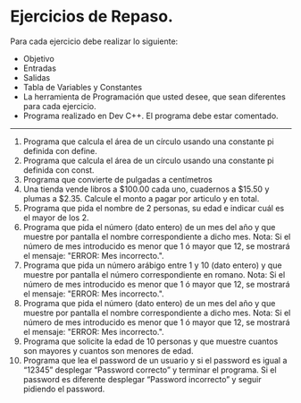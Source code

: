 # Ejercicios de Repaso.
Para cada ejercicio debe realizar lo siguiente:
-	Objetivo
-	Entradas
-	Salidas
-	Tabla de Variables y Constantes
-	La herramienta de Programación que usted desee, que sean diferentes para cada ejercicio.
-	Programa realizado en Dev C++. El programa debe estar comentado.

---

1.	Programa que calcula el área de un círculo usando una constante pi definida con define.
2.	Programa que calcula el área de un círculo usando una constante pi definida con const.
3.	Programa que convierte de pulgadas a centímetros
4.	Una tienda vende libros a $100.00 cada uno, cuadernos a $15.50 y plumas a $2.35. Calcule el monto a pagar por articulo y en total.
5.	Programa que pida el nombre de 2 personas, su edad e indicar cuál es el mayor de los 2.
6.	Programa que pida el número (dato entero) de un mes del año y que muestre por pantalla el nombre correspondiente a dicho mes.
Nota: Si el número de mes introducido es menor que 1 ó mayor que 12, se mostrará el mensaje: "ERROR: Mes incorrecto.".
7.	Programa que pida un número arábigo entre 1 y 10 (dato entero) y que muestre por pantalla el número correspondiente en romano.
Nota: Si el número de mes introducido es menor que 1 ó mayor que 12, se mostrará el mensaje: "ERROR: Mes incorrecto.".
8.	Programa que pida el número (dato entero) de un mes del año y que muestre por pantalla el nombre correspondiente a dicho mes.
Nota: Si el número de mes introducido es menor que 1 ó mayor que 12, se mostrará el mensaje: "ERROR: Mes incorrecto.".
9.	Programa que solicite la edad de 10 personas y que muestre cuantos son mayores y cuantos son menores de edad.
10.	Programa que lea el password de un usuario y si el password es igual a “12345” desplegar “Password correcto” y terminar el programa. Si el password es diferente desplegar “Password incorrecto” y seguir pidiendo el password. 